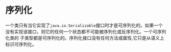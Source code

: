 # 序列化

一个类只有当它实现了`java.io.Serializable`接口时才是可序列化的。如果一个没有实现该接口，则它的任何一个状态都不可能被序列化或反序列化。一个可序列化类的
子类型都是可序列化的。序列化接口没有任何方法或属性,它只是从语义上标识可序列化。

